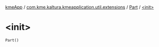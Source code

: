 [kmeApp](../../index.md) / [com.kme.kaltura.kmeapplication.util.extensions](../index.md) / [Part](index.md) / [&lt;init&gt;](./-init-.md)

# &lt;init&gt;

`Part()`